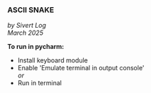 ### ASCII SNAKE
*by Sivert Log  
March 2025*

**To run in pycharm:**
- Install keyboard module
- Enable 'Emulate terminal in output console'  
*or*  
- Run in terminal  

